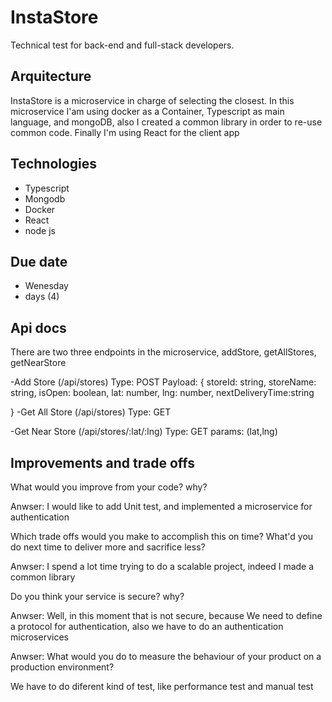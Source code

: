 # InstaStore
Technical test for back-end and full-stack developers.

## Arquitecture
InstaStore is a microservice in charge of selecting the closest. In this microservice  I'am using docker as a Container, Typescript as main language, and mongoDB, also I created a common library in order to re-use common code. Finally I'm using React for the client app


## Technologies

- Typescript
- Mongodb
- Docker
- React
- node js

## Due date

- Wenesday
- days (4)

## Api docs

There are two three endpoints in the microservice, addStore, getAllStores, getNearStore

-Add Store (/api/stores)
 Type: POST
 Payload:
 {
     storeId: string,
    storeName: string,
    isOpen: boolean,
    lat: number,
    lng: number,
    nextDeliveryTime:string

 }
 -Get All Store (/api/stores)
 Type: GET

 -Get Near Store (/api/stores/:lat/:lng)
 Type: GET
 params: (lat,lng)

 ## Improvements and trade offs

What would you improve from your code? why?

Anwser: I would like to add Unit test, and implemented a  microservice for authentication 

Which trade offs would you make to accomplish this on time? What'd you do next time to deliver more and sacrifice less?

Anwser: I spend a lot time trying to do a scalable project, indeed I made a common library

Do you think your service is secure? why?

Anwser: Well, in this moment that is not secure, because We need to define a protocol for authentication, also we have to do an authentication microservices

Anwser: What would you do to measure the behaviour of your product on a production environment?

We have to do diferent kind of test, like performance test and manual test


